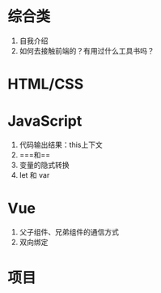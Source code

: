 # 综合类
1. 自我介绍
2. 如何去接触前端的？有用过什么工具书吗？
# HTML/CSS
# JavaScript
1. 代码输出结果：this上下文
2. ===和==
3. 变量的隐式转换
4. let 和 var
# Vue
1. 父子组件、兄弟组件的通信方式
2. 双向绑定
# 项目
